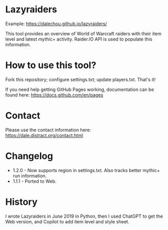 # Lazyraiders

Example: https://dalechou.github.io/lazyraiders/

This tool provides an overview of World of Warcraft raiders with their item level and latest mythic+ activity. Raider.IO API is used to populate this information.

# How to use this tool?

Fork this repository; configure settings.txt; update players.txt. That's it!

If you need help getting GitHub Pages working, documentation can be found here: https://docs.github.com/en/pages

# Contact

Please use the contact information here: https://dale.distract.org/contact.html

# Changelog

- 1.2.0 - Now supports region in settings.txt. Also tracks better mythic+ run information.
- 1.1.1 - Ported to Web.

# History

I wrote Lazyraiders in June 2019 in Python, then I used ChatGPT to get the Web version, and Copilot to add item level and style sheet.
